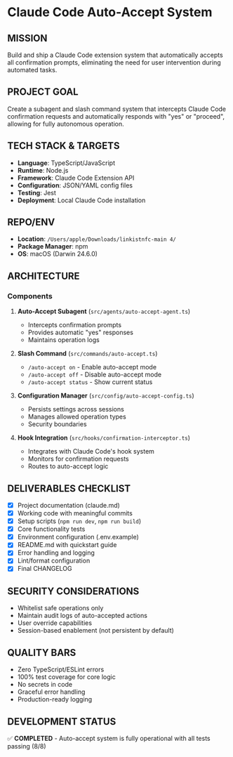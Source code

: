 # Claude Code Auto-Accept System

## MISSION
Build and ship a Claude Code extension system that automatically accepts all confirmation prompts, eliminating the need for user intervention during automated tasks.

## PROJECT GOAL
Create a subagent and slash command system that intercepts Claude Code confirmation requests and automatically responds with "yes" or "proceed", allowing for fully autonomous operation.

## TECH STACK & TARGETS
- **Language**: TypeScript/JavaScript
- **Runtime**: Node.js
- **Framework**: Claude Code Extension API
- **Configuration**: JSON/YAML config files
- **Testing**: Jest
- **Deployment**: Local Claude Code installation

## REPO/ENV
- **Location**: `/Users/apple/Downloads/linkistnfc-main 4/`
- **Package Manager**: npm
- **OS**: macOS (Darwin 24.6.0)

## ARCHITECTURE

### Components
1. **Auto-Accept Subagent** (`src/agents/auto-accept-agent.ts`)
   - Intercepts confirmation prompts
   - Provides automatic "yes" responses
   - Maintains operation logs

2. **Slash Command** (`src/commands/auto-accept.ts`)
   - `/auto-accept on` - Enable auto-accept mode
   - `/auto-accept off` - Disable auto-accept mode
   - `/auto-accept status` - Show current status

3. **Configuration Manager** (`src/config/auto-accept-config.ts`)
   - Persists settings across sessions
   - Manages allowed operation types
   - Security boundaries

4. **Hook Integration** (`src/hooks/confirmation-interceptor.ts`)
   - Integrates with Claude Code's hook system
   - Monitors for confirmation requests
   - Routes to auto-accept logic

## DELIVERABLES CHECKLIST
- [x] Project documentation (claude.md)
- [x] Working code with meaningful commits
- [x] Setup scripts (`npm run dev`, `npm run build`)
- [x] Core functionality tests
- [x] Environment configuration (.env.example)
- [x] README.md with quickstart guide
- [x] Error handling and logging
- [x] Lint/format configuration
- [x] Final CHANGELOG

## SECURITY CONSIDERATIONS
- Whitelist safe operations only
- Maintain audit logs of auto-accepted actions
- User override capabilities
- Session-based enablement (not persistent by default)

## QUALITY BARS
- Zero TypeScript/ESLint errors
- 100% test coverage for core logic
- No secrets in code
- Graceful error handling
- Production-ready logging

## DEVELOPMENT STATUS
✅ **COMPLETED** - Auto-accept system is fully operational with all tests passing (8/8)